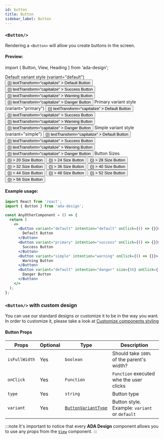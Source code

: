 ```yaml
---
id: button
title: Button
sidebar_label: Button
---
```


### `<Button/>`

Rendering a `<Button>` will allow you create buttons in the screen.

#### Preview:

import { Button, View, Heading } from 'ada-design';

<Heading size={500} textTransform="capitalize" marginBottom={8}>
  Default variant style (variant="default")
</Heading>
<View  marginRight={10} marginBottom={10}>
  <Button
    variant="default"
    intention="default"
    marginRight={10}
    onClick={() => {}}
    textTransform="capitalize"
  >
    Default Button
  </Button>
  <Button
    variant="default"
    intention="success"
    marginRight={10}
    onClick={() => {}}
    textTransform="capitalize"
  >
    Success Button
  </Button>
  <Button
    variant="default"
    intention="warning"
    marginRight={10}
    onClick={() => {}}
    textTransform="capitalize"
  >
    Warning Button
  </Button>
  <Button
    variant="default"
    intention="danger"
    marginRight={10}
    onClick={() => {}}
    textTransform="capitalize"
  >
    Danger Button
  </Button>
</View>

<Heading size={500} textTransform="capitalize" marginBottom={8}>
  Primary variant style (variant="primary")
</Heading>
<View  marginRight={10} marginBottom={10}>
  <Button
    variant="primary"
    intention="default"
    marginRight={10}
    onClick={() => {}}
    textTransform="capitalize"
  >
    Default Button
  </Button>
  <Button
    variant="primary"
    intention="success"
    marginRight={10}
    onClick={() => {}}
    textTransform="capitalize"
  >
    Success Button
  </Button>
  <Button
    variant="primary"
    intention="warning"
    marginRight={10}
    onClick={() => {}}
    textTransform="capitalize"
  >
    Warning Button
  </Button>
  <Button
    variant="primary"
    intention="danger"
    marginRight={10}
    onClick={() => {}}
    textTransform="capitalize"
  >
    Danger Button
  </Button>
</View>

<Heading size={500} textTransform="capitalize" marginBottom={8}>
  Simple variant style (variant="simple")
</Heading>
<View marginRight={10} marginBottom={10}>
  <Button
    variant="simple"
    intention="default"
    marginRight={10}
    onClick={() => {}}
    textTransform="capitalize"
  >
    Default Button
  </Button>
  <Button
    variant="simple"
    intention="success"
    marginRight={10}
    onClick={() => {}}
    textTransform="capitalize"
  >
    Success Button
  </Button>
  <Button
    variant="simple"
    intention="warning"
    marginRight={10}
    onClick={() => {}}
    textTransform="capitalize"
  >
    Warning Button
  </Button>
  <Button
    variant="simple"
    intention="danger"
    marginRight={10}
    onClick={() => {}}
    textTransform="capitalize"
  >
    Danger Button
  </Button>
</View>

<Heading size={500} textTransform="capitalize" marginBottom={8}>
  Button Sizes
</Heading>
<View marginRight={10} marginBottom={10}>
  <Button
    size={20}
    variant="primary"
    marginRight={10}
    onClick={() => {}}
  >
    20 Size Button
  </Button>
  <Button
    size={24}
    variant="primary"
    marginRight={10}
    onClick={() => {}}
  >
    24 Size Button
  </Button>
   <Button
    size={28}
    variant="primary"
    marginRight={10}
    onClick={() => {}}
  >
    28 Size Button
  </Button>
   <Button
    size={32}
    variant="primary"
    marginRight={10}
    onClick={() => {}}
  >
    32 Size Button
  </Button>
   <Button
    size={36}
    variant="primary"
    marginRight={10}
    onClick={() => {}}
  >
    36 Size Button
  </Button>
   <Button
    size={40}
    variant="primary"
    marginRight={10}
    onClick={() => {}}
  >
    40 Size Button
  </Button>
   <Button
    size={44}
    variant="primary"
    marginRight={10}
    onClick={() => {}}
  >
    44 Size Button
  </Button>
   <Button
    size={48}
    variant="primary"
    marginRight={10}
    onClick={() => {}}
  >
    48 Size Button
  </Button>
   <Button
    size={52}
    variant="primary"
    marginRight={10}
    onClick={() => {}}
  >
    52 Size Button
  </Button>
   <Button
    size={56}
    variant="primary"
    marginRight={10}
    onClick={() => {}}
  >
    56 Size Button
  </Button>
</View>

#### Example usage:

```jsx
import React from 'react';
import { Button } from 'ada-design';

const AnyOtherComponent = () => {
  return (
    <>
      <Button variant="default" intention="default" onClick={() => {}}>
        Default Button
      </Button>
      <Button variant="primary" intention="success" onClick={() => {}}>
        Success Button
      </Button>
      <Button variant="simple" intention="warning" onClick={() => {}}>
        Warning Button
      </Button>
      <Button variant="default" intention="danger" size={56} onClick={() => {}}>
        Danger Button
      </Button>
    </>
  );
};
```

### `<Button/>` with custom design

You can use our standard designs or customize it to be in the way you want. In order to customize it, please take a look at [Customize components styling](../advanced/customize-component-styling)

#### Button Props

| Props         | Optional | Type                                             | Description                                   |
| ------------- | -------- | ------------------------------------------------ | --------------------------------------------- |
| `isFullWidth` | Yes      | `boolean`                                        | Should take `100%` of the parent's width?     |
| `onClick`     | Yes      | `Function`                                       | `Function` executed whe the user clicks       |
| `type`        | Yes      | `string`                                         | Button type                                   |
| `variant`     | Yes      | [`ButtonVariantType`](types/button-variant-type) | Button style. Example: `variant` or `default` |

:::note
It's important to notice that every **ADA Design** component allows you to use any _props_ from the [`View`](view) component.
:::
